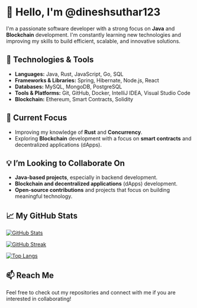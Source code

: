 # 👋 Hello, I'm @dineshsuthar123

I'm a passionate software developer with a strong focus on **Java** and **Blockchain** development. I'm constantly learning new technologies and improving my skills to build efficient, scalable, and innovative solutions.

## 🔧 Technologies & Tools

- **Languages:** Java, Rust, JavaScript, Go, SQL
- **Frameworks & Libraries:** Spring, Hibernate, Node.js, React
- **Databases:** MySQL, MongoDB, PostgreSQL
- **Tools & Platforms:** Git, GitHub, Docker, IntelliJ IDEA, Visual Studio Code
- **Blockchain:** Ethereum, Smart Contracts, Solidity

## 🌱 Current Focus

- Improving my knowledge of **Rust** and **Concurrency**.
- Exploring **Blockchain** development with a focus on **smart contracts** and decentralized applications (dApps).

## 💡 I’m Looking to Collaborate On

- **Java-based projects**, especially in backend development.
- **Blockchain and decentralized applications** (dApps) development.
- **Open-source contributions** and projects that focus on building meaningful technology.

## 📈 My GitHub Stats

[![GitHub Stats](https://github-readme-stats.vercel.app/api?username=dineshsuthar123&show_icons=true&hide=prs,issues&theme=tokyonight)](https://github.com/dineshsuthar123)

[![GitHub Streak](https://streak-stats.demolab.com?user=dineshsuthar123&theme=tokyonight)](https://github.com/dineshsuthar123)

[![Top Langs](https://github-readme-stats.vercel.app/api/top-langs/?username=dineshsuthar123&layout=compact&langs_count=8&theme=tokyonight)](https://github.com/dineshsuthar123)


## 📫 Reach Me

Feel free to check out my repositories and connect with me if you are interested in collaborating!

<!---
dineshsuthar123/dineshsuthar123 is a ✨ special ✨ repository because its `README.md` (this file) appears on your GitHub profile.
You can click the Preview link to take a look at your changes.
--->
